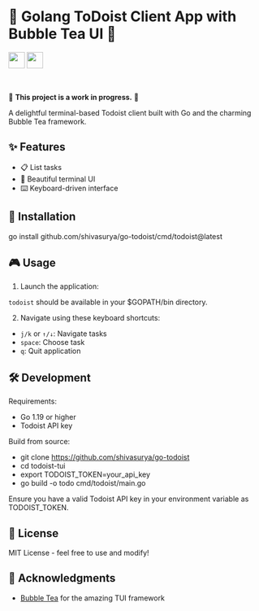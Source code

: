 # 📝 Golang ToDoist Client App with Bubble Tea UI 🫧

<img height="32" width="32" src="https://cdn.simpleicons.org/todoist" /> <img height="32" width="32" src="https://cdn.simpleicons.org/go" />

</br>

🚧 **This project is a work in progress.** 🚧

A delightful terminal-based Todoist client built with Go and the charming Bubble Tea framework.

## ✨ Features

- 📋 List tasks
- 🎨 Beautiful terminal UI
- ⌨️ Keyboard-driven interface

## 🚀 Installation

go install github.com/shivasurya/go-todoist/cmd/todoist@latest

## 🎮 Usage

1. Launch the application:

`todoist` should be available in your $GOPATH/bin directory.

2. Navigate using these keyboard shortcuts:
- `j/k` or `↑/↓`: Navigate tasks
- `space`: Choose task
- `q`: Quit application

## 🛠️ Development

Requirements:
- Go 1.19 or higher
- Todoist API key

Build from source:

- git clone https://github.com/shivasurya/go-todoist
- cd todoist-tui
- export TODOIST_TOKEN=your_api_key
- go build -o todo cmd/todoist/main.go

Ensure you have a valid Todoist API key in your environment variable as TODOIST_TOKEN.

## 📄 License

MIT License - feel free to use and modify!

## 🙏 Acknowledgments

- [Bubble Tea](https://github.com/charmbracelet/bubbletea) for the amazing TUI framework